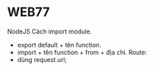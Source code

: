 # WEB77

NodeJS
Cách import module.

- export default + tên function.
- import + tên function + from + địa chỉ.
  Route:
- dùng request.url;
